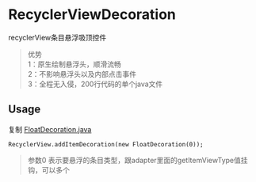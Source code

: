 # RecyclerViewDecoration
recyclerView条目悬浮吸顶控件

> 优势     
> 1：原生绘制悬浮头，顺滑流畅   
> 2：不影响悬浮头以及内部点击事件   
> 3：全程无入侵，200行代码的单个java文件   

## Usage 

复制 [FloatDecoration.java](https://github.com/jarryleo/RecyclerViewDecoration/blob/master/app/src/main/java/cn/leo/recyclerviewdecoration/FloatDecoration.java)     

```
RecyclerView.addItemDecoration(new FloatDecoration(0));    
```

> 参数0 表示要悬浮的条目类型，跟adapter里面的getItemViewType值挂钩，可以多个
